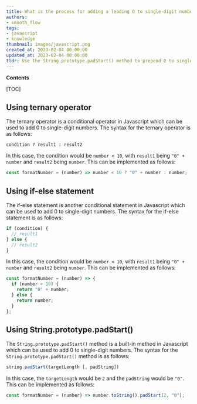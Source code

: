 ```yaml
---
title: What is the process for adding a leading 0 to single-digit numbers?
authors:
- smooth_flow
tags:
- javascript
- knowledge
thumbnail: images/javascript.png
created_at: 2023-02-04 00:00:00
updated_at: 2023-02-04 00:00:00
tldr: Use the String.prototype.padStart() method to prepend 0 to single-digit numbers.
---
```


**Contents**

[TOC]

## Using ternary operator

The ternary operator is a conditional operator in Javascript which can be used to add 0 to single-digit numbers. The syntax for the ternary operator is as follows:

```
condition ? result1 : result2
```

In this case, the condition would be `number < 10`, with `result1` being `"0" + number` and `result2` being `number`. This can be implemented as follows:

```javascript
const formatNumber = (number) => number < 10 ? "0" + number : number;
```

## Using if-else statement

The if-else statement is another conditional statement in Javascript which can be used to add 0 to single-digit numbers. The syntax for the if-else statement is as follows:

```javascript
if (condition) {
  // result1
} else {
  // result2
}
```

In this case, the condition would be `number < 10`, with `result1` being `"0" + number` and `result2` being `number`. This can be implemented as follows:

```javascript
const formatNumber = (number) => {
  if (number < 10) {
    return "0" + number;
  } else {
    return number;
  }
};
```

## Using String.prototype.padStart()

The `String.prototype.padStart()` method is a built-in method in Javascript which can be used to add 0 to single-digit numbers. The syntax for the `String.prototype.padStart()` method is as follows:

```javascript
string.padStart(targetLength [, padString])
```

In this case, the `targetLength` would be `2` and the `padString` would be `"0"`. This can be implemented as follows:

```javascript
const formatNumber = (number) => number.toString().padStart(2, "0");
```
